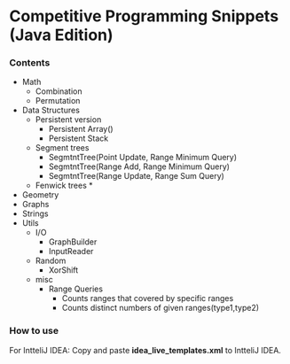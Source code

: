 # Competitive Programming Snippets (Java Edition)

### Contents

* Math
  * Combination
  * Permutation
* Data Structures
  * Persistent version
    * Persistent Array()
    * Persistent Stack
  * Segment trees
    * SegmtntTree(Point Update, Range Minimum Query)
    * SegmtntTree(Range Add, Range Minimum Query)
    * SegmtntTree(Range Update, Range Sum Query)
  * Fenwick trees
    *
* Geometry
* Graphs
* Strings
* Utils
  * I/O
    * GraphBuilder
    * InputReader
  * Random
    * XorShift
  * misc
    * Range Queries
      * Counts ranges that covered by specific ranges
      * Counts distinct numbers of given ranges(type1,type2)

### How to use

For IntteliJ IDEA: Copy and paste **idea_live_templates.xml** to IntteliJ IDEA.
